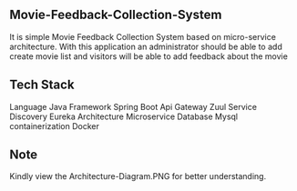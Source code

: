Movie-Feedback-Collection-System
--------------------------------
It is  simple Movie Feedback Collection System based on micro-service architecture. 
With this application an administrator should be able to add create movie list and visitors 
will be able to add feedback about the movie

Tech Stack
-----------
Language             Java
Framework            Spring Boot
Api Gateway          Zuul
Service Discovery    Eureka
Architecture         Microservice
Database             Mysql
containerization     Docker

Note
----
Kindly  view  the  Architecture-Diagram.PNG  for  better  understanding.
